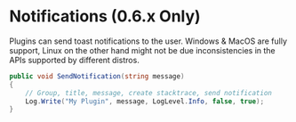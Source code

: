 # Notifications  (0.6.x Only)

Plugins can send toast notifications to the user.
Windows & MacOS are fully support, Linux on the other hand might not be due inconsistencies in the APIs supported by different distros.

```csharp
public void SendNotification(string message) 
{
    // Group, title, message, create stacktrace, send notification
    Log.Write("My Plugin", message, LogLevel.Info, false, true);
}
```